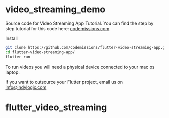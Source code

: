 # video_streaming_demo

Source code for Video Streaming App Tutorial.
You can find the step by step tutorial for this code here:
[codemissions.com](https://codemissions.com)

Install

```bash
git clone https://github.com/codemissions/flutter-video-streaming-app.git
cd flutter-video-streaming-app/
flutter run
```

To run videos you will need a physical device connected to your mac os laptop. 

If you want to outsource your Flutter project, email us on info@indylogix.com

# flutter_video_streaming
